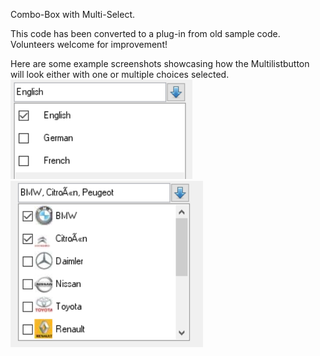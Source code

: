 Combo-Box with Multi-Select.

This code has been converted to a plug-in from old sample code. Volunteers welcome for improvement! 

Here are some example screenshots showcasing how the Multilistbutton will look either with one or multiple 
choices selected.
![Alt-Text](https://raw.githubusercontent.com/BBj-Plugins/BBjMultiListButtonWidget/master/docs/screenshots/MultiList%201.PNG)
![Alt-Text](https://raw.githubusercontent.com/BBj-Plugins/BBjMultiListButtonWidget/master/docs/screenshots/MultiList%202.PNG)
